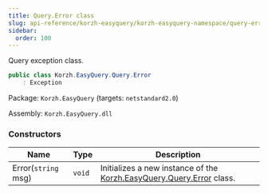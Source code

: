 ```yaml
---
title: Query.Error class
slug: api-reference/korzh-easyquery/korzh-easyquery-namespace/query-error-class
sidebar:
  order: 100
---
```


Query exception class.
```csharp
public class Korzh.EasyQuery.Query.Error
    : Exception

```
Package: `Korzh.EasyQuery` (targets: `netstandard2.0`)

Assembly: `Korzh.EasyQuery.dll`

### Constructors

| Name | Type | Description | 
| --- | --- | --- | 
| Error(`string` msg) | `void` | Initializes a new instance of the [Korzh.EasyQuery.Query.Error](///easyquery/docs/api-reference/korzh-easyquery/korzh-easyquery-namespace/query-class) class. |
